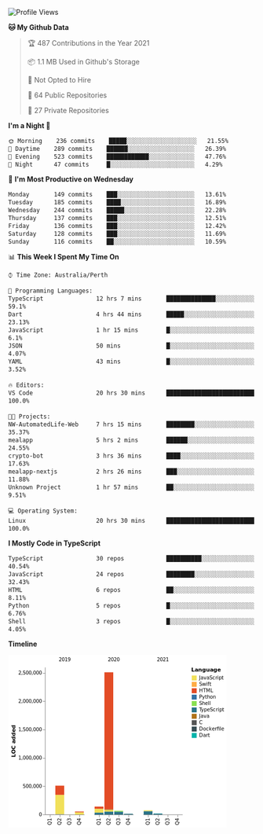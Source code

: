 <!--START_SECTION:waka-->
![Profile Views](http://img.shields.io/badge/Profile%20Views-2-blue)

**🐱 My Github Data** 

> 🏆 487 Contributions in the Year 2021
 > 
> 📦 1.1 MB Used in Github's Storage 
 > 
> 🚫 Not Opted to Hire
 > 
> 📜 64 Public Repositories 
 > 
> 🔑 27 Private Repositories  
 > 
**I'm a Night 🦉** 

```text
🌞 Morning    236 commits    █████░░░░░░░░░░░░░░░░░░░░   21.55% 
🌆 Daytime    289 commits    ██████░░░░░░░░░░░░░░░░░░░   26.39% 
🌃 Evening    523 commits    ████████████░░░░░░░░░░░░░   47.76% 
🌙 Night      47 commits     █░░░░░░░░░░░░░░░░░░░░░░░░   4.29%

```
📅 **I'm Most Productive on Wednesday** 

```text
Monday       149 commits    ███░░░░░░░░░░░░░░░░░░░░░░   13.61% 
Tuesday      185 commits    ████░░░░░░░░░░░░░░░░░░░░░   16.89% 
Wednesday    244 commits    █████░░░░░░░░░░░░░░░░░░░░   22.28% 
Thursday     137 commits    ███░░░░░░░░░░░░░░░░░░░░░░   12.51% 
Friday       136 commits    ███░░░░░░░░░░░░░░░░░░░░░░   12.42% 
Saturday     128 commits    ███░░░░░░░░░░░░░░░░░░░░░░   11.69% 
Sunday       116 commits    ██░░░░░░░░░░░░░░░░░░░░░░░   10.59%

```


📊 **This Week I Spent My Time On** 

```text
⌚︎ Time Zone: Australia/Perth

💬 Programming Languages: 
TypeScript               12 hrs 7 mins       ██████████████░░░░░░░░░░░   59.1% 
Dart                     4 hrs 44 mins       █████░░░░░░░░░░░░░░░░░░░░   23.13% 
JavaScript               1 hr 15 mins        █░░░░░░░░░░░░░░░░░░░░░░░░   6.1% 
JSON                     50 mins             █░░░░░░░░░░░░░░░░░░░░░░░░   4.07% 
YAML                     43 mins             █░░░░░░░░░░░░░░░░░░░░░░░░   3.52%

🔥 Editors: 
VS Code                  20 hrs 30 mins      █████████████████████████   100.0%

🐱‍💻 Projects: 
NW-AutomatedLife-Web     7 hrs 15 mins       ████████░░░░░░░░░░░░░░░░░   35.37% 
mealapp                  5 hrs 2 mins        ██████░░░░░░░░░░░░░░░░░░░   24.55% 
crypto-bot               3 hrs 36 mins       ████░░░░░░░░░░░░░░░░░░░░░   17.63% 
mealapp-nextjs           2 hrs 26 mins       ███░░░░░░░░░░░░░░░░░░░░░░   11.88% 
Unknown Project          1 hr 57 mins        ██░░░░░░░░░░░░░░░░░░░░░░░   9.51%

💻 Operating System: 
Linux                    20 hrs 30 mins      █████████████████████████   100.0%

```

**I Mostly Code in TypeScript** 

```text
TypeScript               30 repos            ██████████░░░░░░░░░░░░░░░   40.54% 
JavaScript               24 repos            ████████░░░░░░░░░░░░░░░░░   32.43% 
HTML                     6 repos             ██░░░░░░░░░░░░░░░░░░░░░░░   8.11% 
Python                   5 repos             █░░░░░░░░░░░░░░░░░░░░░░░░   6.76% 
Shell                    3 repos             █░░░░░░░░░░░░░░░░░░░░░░░░   4.05%

```


**Timeline**

![Chart not found](https://raw.githubusercontent.com/NWylynko/NWylynko/main/charts/bar_graph.png) 


<!--END_SECTION:waka-->
